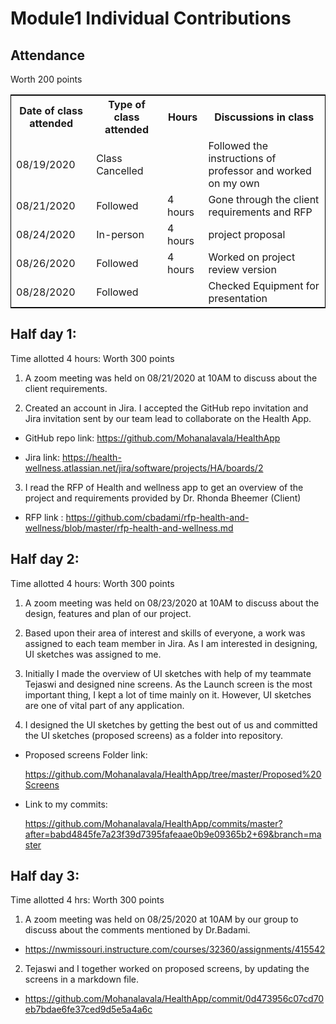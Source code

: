 # Module1 Individual Contributions
## Attendance
Worth 200 points
<table style="width:100%;border: 1px solid black;">
<tr>
<th>Date of class attended</th>	
<th>Type of class attended</th>
<th>Hours</th>
<th>Discussions in class</th>
</tr>
<tr>
<td>08/19/2020</td>
<td>Class Cancelled</td>
<td></td>
<td>Followed the instructions of professor and worked on my own</td>
</tr>
<tr>
<td>08/21/2020</td>
<td>Followed</td>
<td> 4 hours</td>  
<td>Gone through the client requirements and RFP</td> 
</tr>
<tr>
<td>08/24/2020</td>
<td>In-person</td>
<td> 4 hours</td>
<td>project proposal</td>
</tr>
<tr>
<td>08/26/2020</td>
<td>Followed</td>
<td> 4 hours</td>
<td>Worked on project review version</td>
</tr>
<tr>
<td>08/28/2020</td>
<td>Followed</td>
<td> </td>
<td>Checked Equipment for presentation</td>
</tr>
</table>

## Half day 1:

Time allotted 4 hours: Worth 300 points

1) A zoom meeting was held on 08/21/2020 at 10AM to discuss about the client requirements.

2)	Created an account in Jira. I accepted the GitHub repo invitation and Jira invitation sent by our team lead to collaborate on the Health App.

- GitHub repo link: https://github.com/Mohanalavala/HealthApp

- Jira link: https://health-wellness.atlassian.net/jira/software/projects/HA/boards/2

3) I read the RFP of Health and wellness app to get an overview of the project and requirements provided by Dr. Rhonda Bheemer (Client)

- RFP link : https://github.com/cbadami/rfp-health-and-wellness/blob/master/rfp-health-and-wellness.md

## Half day 2:

Time allotted 4 hours: Worth 300 points

1) A zoom meeting was held on 08/23/2020 at 10AM to discuss about the design, features and plan of our project. 

2) Based upon their area of interest and skills of everyone, a work was assigned to each team member in Jira. As I am interested in designing, UI sketches was assigned to me.

3) Initially I made the overview of UI sketches with help of my teammate Tejaswi and designed nine screens. As the Launch screen is the most important thing, I kept a lot of time mainly on it. However, UI sketches are one of vital part of any application.

4) I designed the UI sketches by getting the best out of us and committed the UI sketches (proposed screens) as a folder into repository.

- Proposed screens Folder link: 

  https://github.com/Mohanalavala/HealthApp/tree/master/Proposed%20Screens

- Link to my commits:

  https://github.com/Mohanalavala/HealthApp/commits/master?after=babd4845fe7a23f39d7395fafeaae0b9e09365b2+69&branch=master
  
 ## Half day 3:
 
Time allotted 4 hrs: Worth 300 points

1) A zoom meeting was held on 08/25/2020 at 10AM by our group to discuss about the comments mentioned by Dr.Badami.

- https://nwmissouri.instructure.com/courses/32360/assignments/415542

 2) Tejaswi and I together worked on proposed screens, by updating the screens in a markdown file.  

 - https://github.com/Mohanalavala/HealthApp/commit/0d473956c07cd70eb7bdae6fe37ced9d5e5a4a6c

 









